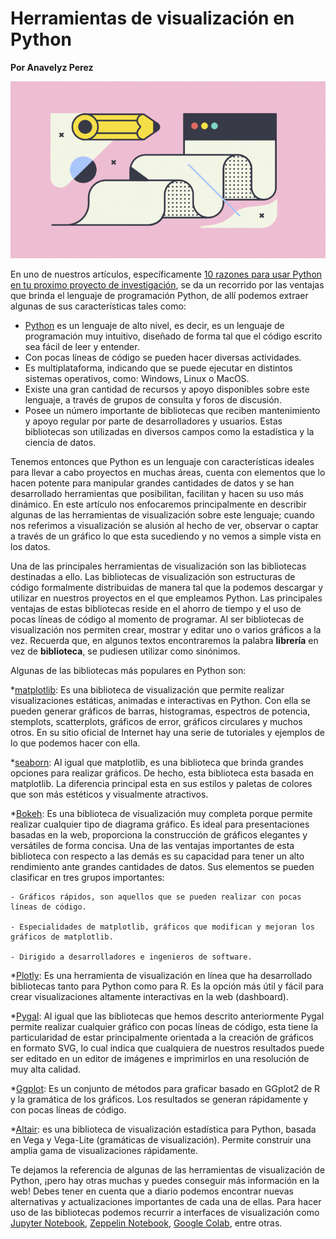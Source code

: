 # Herramientas de visualización en Python

**Por Anavelyz Perez**

![header](header.png)

En uno de nuestros artículos, específicamente [10 razones para usar Python en tu proximo proyecto de investigación](http://opensciencelabs.org/2020/01/22/ocho/), se da un recorrido por las ventajas que brinda el lenguaje de programación Python, de allí podemos extraer algunas de sus características tales como:

- [Python](http://python.org/) es un lenguaje de alto nivel, es decir, es un lenguaje de programación muy intuitivo, diseñado de forma tal que el código escrito sea fácil de leer y entender.
- Con pocas líneas de código se pueden hacer diversas actividades.
- Es multiplataforma, indicando que se puede ejecutar en distintos sistemas operativos, como: Windows, Linux o MacOS.
- Existe una gran cantidad de recursos y apoyo disponibles sobre este lenguaje, a través de grupos de consulta y foros de discusión.
- Posee un número importante de bibliotecas que reciben mantenimiento y apoyo regular por parte de desarrolladores y usuarios. Estas bibliotecas son utilizadas en diversos campos como la estadística y la ciencia de datos.

Tenemos entonces que Python es un lenguaje con características ideales para llevar a cabo proyectos en muchas áreas, cuenta con elementos que lo hacen potente para manipular grandes cantidades de datos y se han desarrollado herramientas que posibilitan, facilitan y hacen su uso más dinámico. En este artículo nos enfocaremos principalmente en describir algunas de las herramientas de visualización sobre este lenguaje; cuando nos referimos a visualización se alusión al hecho de ver, observar o captar a través de un gráfico lo que esta sucediendo y no vemos a simple vista en los datos.

Una de las principales herramientas de visualización son las bibliotecas destinadas a ello. Las bibliotecas de visualización son estructuras de código formalmente distribuidas de manera tal que la podemos descargar y utilizar en nuestros proyectos en el que empleamos Python. Las principales ventajas de estas bibliotecas reside en el ahorro de tiempo y el uso de pocas líneas de código al momento de programar. Al ser bibliotecas de visualización nos permiten crear, mostrar y editar uno o varios gráficos a la vez. Recuerda que, en algunos textos encontraremos la palabra **librería** en vez de **biblioteca**, se pudiesen utilizar como sinónimos.

Algunas de las bibliotecas más populares en Python son:

\*[matplotlib](https://matplotlib.org/): Es una biblioteca de visualización que
permite realizar visualizaciones estáticas, animadas e interactivas en
Python. Con ella se pueden generar gráficos de barras, histogramas,
espectros de potencia, stemplots, scatterplots, gráficos de error, gráficos
circulares y muchos otros. En su sitio oficial de Internet hay una serie de
tutoriales y ejemplos de lo que podemos hacer con ella.

\*[seaborn](https://seaborn.pydata.org/): Al igual que matplotlib, es una
biblioteca que brinda grandes opciones para realizar gráficos. De hecho,
esta biblioteca esta basada en matplotlib. La diferencia principal esta en
sus estilos y paletas de colores que son más estéticos y visualmente
atractivos.

\*[Bokeh](https://docs.bokeh.org): Es una biblioteca de visualización muy
completa porque permite realizar cualquier tipo de diagrama gráfico. Es
ideal para presentaciones basadas en la web, proporciona la construcción de
gráficos elegantes y versátiles de forma concisa. Una de las ventajas
importantes de esta biblioteca con respecto a las demás es su capacidad para
tener un alto rendimiento ante grandes cantidades de datos. Sus elementos se
pueden clasificar en tres grupos importantes:

```
- Gráficos rápidos, son aquellos que se pueden realizar con pocas líneas de código.
 
- Especialidades de matplotlib, gráficos que modifican y mejoran los gráficos de matplotlib.

- Dirigido a desarrolladores e ingenieros de software.
```

\*[Plotly](https://plotly.com/): Es una herramienta de visualización en línea
que ha desarrollado bibliotecas  tanto para Python como para R. Es la opción
más útil y fácil para crear visualizaciones altamente interactivas en la web
(dashboard).

\*[Pygal](http://www.pygal.org/): Al igual que las bibliotecas que hemos
descrito anteriormente Pygal permite realizar cualquier gráfico con pocas
líneas de código, esta tiene la particularidad de estar principalmente
orientada a la creación de gráficos en formato SVG, lo cual indica que
cualquiera de nuestros resultados puede ser editado en un editor de imágenes
e imprimirlos en una resolución de muy alta calidad.

\*[Ggplot](http://ggplot.yhathq.com/): Es un conjunto de métodos para graficar
basado en GGplot2 de R y la gramática de los gráficos. Los resultados se
generan rápidamente y con pocas líneas de código.

\*[Altair](https://altair-viz.github.io/): es una biblioteca de visualización
estadística para Python, basada en Vega y Vega-Lite (gramáticas de
visualización). Permite construir una amplia gama de visualizaciones
rápidamente.

Te dejamos la referencia de algunas de las herramientas de visualización de Python, ¡pero hay otras muchas y puedes conseguir más información en la web! Debes tener en cuenta que a diario podemos encontrar nuevas alternativas y actualizaciones importantes de cada una de ellas. Para hacer uso de las bibliotecas podemos recurrir a interfaces de visualización como [Jupyter Notebook](http://jupyter.org/), [Zeppelin Notebook](http://zeppelin.apache.org/), [Google Colab](http://colab.research.google.com/), entre otras.
